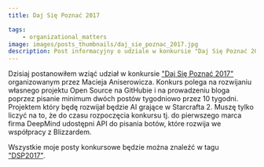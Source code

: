 ```yaml
---
title: Daj Się Poznać 2017

tags:
    - organizational_matters
image: images/posts_thumbnails/daj_sie_poznac_2017.jpg
description: Post informacyjny o udziale w konkursie "Daj Się Poznać 2017".
---
```

Dzisiaj postanowiłem wziąć udział w konkursie <a href="http://devstyle.pl/daj-sie-poznac/">"Daj Się Poznać 2017"</a> organizowanym przez Macieja Aniserowicza. Konkurs polega na rozwijaniu własnego projektu Open Source na GitHubie i na prowadzeniu bloga poprzez pisanie minimum dwóch postów tygodniowo przez 10 tygodni. Projektem który będę rozwijał będzie AI grające w Starcrafta 2. Muszę tylko liczyć na to, że do czasu rozpoczęcia konkursu tj. do  pierwszego marca firma DeepMind udostępni API do pisania botów, które rozwija we współpracy z Blizzardem.

Wszystkie moje posty konkursowe będzie można znaleźć w tagu <a href="/tagi/dsp-2017">"DSP2017"</a>.
